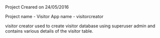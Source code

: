 Project Creared on 24/05/2016


Project name - Visitor 
App name - visitorcreator


visitor creator used to create visitor database using superuser admin and contains various details of the visitor table.


